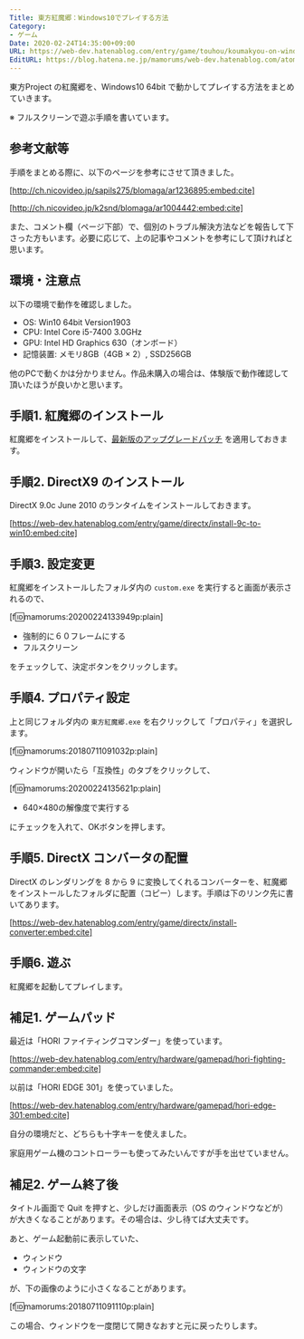 ```yaml
---
Title: 東方紅魔郷：Windows10でプレイする方法
Category:
- ゲーム
Date: 2020-02-24T14:35:00+09:00
URL: https://web-dev.hatenablog.com/entry/game/touhou/koumakyou-on-windows10
EditURL: https://blog.hatena.ne.jp/mamorums/web-dev.hatenablog.com/atom/entry/10257846132600099675
---
```


東方Project の紅魔郷を、Windows10 64bit で動かしてプレイする方法をまとめていきます。

※ フルスクリーンで遊ぶ手順を書いています。


## 参考文献等
手順をまとめる際に、以下のページを参考にさせて頂きました。

[http://ch.nicovideo.jp/sapils275/blomaga/ar1236895:embed:cite]

[http://ch.nicovideo.jp/k2snd/blomaga/ar1004442:embed:cite]

また、コメント欄（ページ下部）で、個別のトラブル解決方法などを報告して下さった方もいます。必要に応じて、上の記事やコメントを参考にして頂ければと思います。


## 環境・注意点
以下の環境で動作を確認しました。

- OS: Win10 64bit Version1903
- CPU: Intel Core i5-7400 3.0GHz
- GPU: Intel HD Graphics 630（オンボード）
- 記憶装置: メモリ8GB（4GB × 2）, SSD256GB

他のPCで動くかは分かりません。作品未購入の場合は、体験版で動作確認して頂いたほうが良いかと思います。


## 手順1. 紅魔郷のインストール
紅魔郷をインストールして、[最新版のアップグレードパッチ](https://www16.big.or.jp/~zun/html/th06.html) を適用しておきます。


## 手順2. DirectX9 のインストール
DirectX 9.0c June 2010 のランタイムをインストールしておきます。

[https://web-dev.hatenablog.com/entry/game/directx/install-9c-to-win10:embed:cite]


## 手順3. 設定変更
紅魔郷をインストールしたフォルダ内の `custom.exe` を実行すると画面が表示されるので、

[f:id:mamorums:20200224133949p:plain]

- 強制的に６０フレームにする
- フルスクリーン

をチェックして、決定ボタンをクリックします。


## 手順4. プロパティ設定
上と同じフォルダ内の `東方紅魔郷.exe` を右クリックして「プロパティ」を選択します。

[f:id:mamorums:20180711091032p:plain]

ウィンドウが開いたら「互換性」のタブをクリックして、

[f:id:mamorums:20200224135621p:plain]

- 640×480の解像度で実行する

にチェックを入れて、OKボタンを押します。


## 手順5. DirectX コンバータの配置
DirectX のレンダリングを 8 から 9 に変換してくれるコンバーターを、紅魔郷をインストールしたフォルダに配置（コピー）します。手順は下のリンク先に書いてあります。

[https://web-dev.hatenablog.com/entry/game/directx/install-converter:embed:cite]


## 手順6. 遊ぶ
紅魔郷を起動してプレイします。


## 補足1. ゲームパッド
最近は「HORI ファイティングコマンダー」を使っています。

[https://web-dev.hatenablog.com/entry/hardware/gamepad/hori-fighting-commander:embed:cite]

以前は「HORI EDGE 301」を使っていました。

[https://web-dev.hatenablog.com/entry/hardware/gamepad/hori-edge-301:embed:cite]

自分の環境だと、どちらも十字キーを使えました。

家庭用ゲーム機のコントローラーも使ってみたいんですが手を出せていません。


## 補足2. ゲーム終了後
タイトル画面で Quit を押すと、少しだけ画面表示（OS のウィンドウなどが）が大きくなることがあります。その場合は、少し待てば大丈夫です。

あと、ゲーム起動前に表示していた、

- ウィンドウ
- ウィンドウの文字

が、下の画像のように小さくなることがあります。

[f:id:mamorums:20180711091110p:plain]

この場合、ウィンドウを一度閉じて開きなおすと元に戻ったりします。

